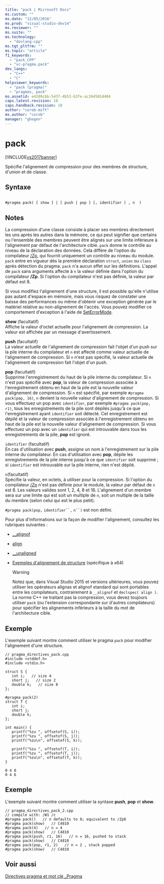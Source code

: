 ```yaml
---
title: "pack | Microsoft Docs"
ms.custom: ""
ms.date: "12/05/2016"
ms.prod: "visual-studio-dev14"
ms.reviewer: ""
ms.suite: ""
ms.technology: 
  - "devlang-cpp"
ms.tgt_pltfrm: ""
ms.topic: "article"
f1_keywords: 
  - "pack_CPP"
  - "vc-pragma.pack"
dev_langs: 
  - "C++"
  - "C"
helpviewer_keywords: 
  - "pack (pragma)"
  - "pragmas, pack"
ms.assetid: e4209cbb-5437-4b53-b3fe-ac264501d404
caps.latest.revision: 18
caps.handback.revision: 18
author: "corob-msft"
ms.author: "corob"
manager: "ghogen"
---
```

# pack
[!INCLUDE[vs2017banner](../assembler/inline/includes/vs2017banner.md)]

Spécifie l'alignement de compression pour des membres de structure, d'union et de classe.  
  
## Syntaxe  
  
```  
  
#pragma pack( [ show ] | [ push | pop ] [, identifier ] , n  )  
```  
  
## Notes  
 La compression d'une classe consiste à placer ses membres directement les uns après les autres dans la mémoire, ce qui peut signifier que certains ou l'ensemble des membres peuvent être alignés sur une limite inférieure à l'alignement par défaut de l'architecture cible.  `pack` donne le contrôle au niveau de la déclaration des données.  Cela diffère de l'option du compilateur [\/Zp](../build/reference/zp-struct-member-alignment.md), qui fournit uniquement un contrôle au niveau du module.  `pack` entre en vigueur dès la première déclaration `struct`, `union` ou `class` après détection du pragma.  `pack` n'a aucun effet sur les définitions.  L'appel de `pack` sans arguments affecte à `n` la valeur définie dans l'option du compilateur **\/Zp**.  Si l'option du compilateur n'est pas définie, la valeur par défaut est 8.  
  
 Si vous modifiez l'alignement d'une structure, il est possible qu'elle n'utilise pas autant d'espace en mémoire, mais vous risquez de constater une baisse des performances ou même d'obtenir une exception générée par le matériel relative au non\-alignement de l'accès.  Vous pouvez modifier ce comportement d'exception à l'aide de [SetErrorMode](http://msdn.microsoft.com/library/windows/desktop/ms680621).  
  
 **show** \(facultatif\)  
 Affiche la valeur d'octet actuelle pour l'alignement de compression.  La valeur est affichée par un message d'avertissement.  
  
 **push** \(facultatif\)  
 La valeur actuelle de l'alignement de compression fait l'objet d'un push sur la pile interne du compilateur et `n` est affecté comme valeur actuelle de l'alignement de compression.  Si `n` n'est pas spécifié, la valeur actuelle de l'alignement de compression fait l'objet d'un push.  
  
 **pop** \(facultatif\)  
 Supprime l'enregistrement du haut de la pile interne du compilateur.  Si `n` n'est pas spécifié avec **pop**, la valeur de compression associée à l'enregistrement obtenu en haut de la pile est la nouvelle valeur d'alignement de compression.  Si `n` est spécifié, par exemple `#pragma pack(pop, 16)`, `n` devient la nouvelle valeur d'alignement de compression.  Si vous effectuez un pop avec `identifier`, par exemple `#pragma pack(pop, r1)`, tous les enregistrements de la pile sont dépilés jusqu'à ce que l'enregistrement ayant `identifier` soit détecté.  Cet enregistrement est dépilé et la valeur de compression associée à l'enregistrement obtenu en haut de la pile est la nouvelle valeur d'alignement de compression.  Si vous effectuez un pop avec un `identifier` qui est introuvable dans tous les enregistrements de la pile, **pop** est ignoré.  
  
 `identifier` \(facultatif\)  
 En cas d'utilisation avec **push**, assigne un nom à l'enregistrement sur la pile interne du compilateur.  En cas d'utilisation avec **pop**, dépile les enregistrements de la pile interne jusqu'à ce que `identifier` soit supprimé ; si `identifier` est introuvable sur la pile interne, rien n'est dépilé.  
  
 `n`\(facultatif\)  
 Spécifie la valeur, en octets, à utiliser pour la compression.  Si l'option du compilateur [\/Zp](../build/reference/zp-struct-member-alignment.md) n'est pas définie pour le module, la valeur par défaut de `n` est 8.  Les valeurs valides sont 1, 2, 4, 8 et 16.  L'alignement d'un membre sera sur une limite qui est soit un multiple de `n`, soit un multiple de la taille du membre \(selon celui qui est le plus petit\).  
  
 `#pragma pack(pop,` `identifier``,` `n``)` est non défini.  
  
 Pour plus d'informations sur la façon de modifier l'alignement, consultez les rubriques suivantes :  
  
-   [\_\_alignof](../cpp/alignof-operator.md)  
  
-   [align](../cpp/align-cpp.md)  
  
-   [\_\_unaligned](../cpp/unaligned.md)  
  
-   [Exemples d'alignement de structure](../build/examples-of-structure-alignment.md) \(spécifique à x64\)  
  
    > [!WARNING]
    >  Notez que, dans Visual Studio 2015 et versions ultérieures, vous pouvez utiliser les opérateurs alignas et alignof standard qui sont portables entre les compilateurs, contrairement à `__alignof` et `declspec( align )`.  La norme C\+\+ ne traitant pas la compression, vous devez toujours utiliser `pack` \(ou l'extension correspondante sur d'autres compilateurs\) pour spécifier les alignements inférieurs à la taille du mot de l'architecture cible.  
  
## Exemple  
 L'exemple suivant montre comment utiliser le pragma `pack` pour modifier l'alignement d'une structure.  
  
```  
// pragma_directives_pack.cpp  
#include <stddef.h>  
#include <stdio.h>  
  
struct S {  
   int i;   // size 4  
   short j;   // size 2  
   double k;   // size 8  
};  
  
#pragma pack(2)  
struct T {  
   int i;  
   short j;  
   double k;  
};  
  
int main() {  
   printf("%zu ", offsetof(S, i));  
   printf("%zu ", offsetof(S, j));  
   printf("%zu\n", offsetof(S, k));  
  
   printf("%zu ", offsetof(T, i));  
   printf("%zu ", offsetof(T, j));  
   printf("%zu\n", offsetof(T, k));  
}  
```  
  
```  
0 4 8  
0 4 6  
```  
  
## Exemple  
 L'exemple suivant montre comment utiliser la syntaxe **push**, **pop** et **show**.  
  
```  
// pragma_directives_pack_2.cpp  
// compile with: /W1 /c  
#pragma pack()   // n defaults to 8; equivalent to /Zp8  
#pragma pack(show)   // C4810  
#pragma pack(4)   // n = 4  
#pragma pack(show)   // C4810  
#pragma pack(push, r1, 16)   // n = 16, pushed to stack  
#pragma pack(show)   // C4810  
#pragma pack(pop, r1, 2)   // n = 2 , stack popped  
#pragma pack(show)   // C4810  
```  
  
## Voir aussi  
 [Directives pragma et mot clé \_Pragma](../preprocessor/pragma-directives-and-the-pragma-keyword.md)